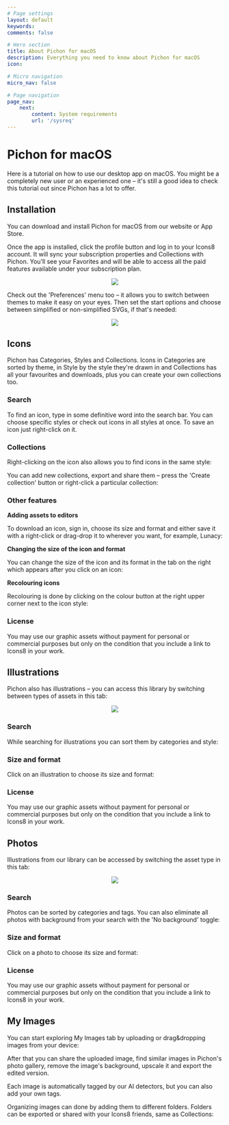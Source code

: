 ```yaml
---
# Page settings
layout: default
keywords:
comments: false

# Hero section
title: About Pichon for macOS
description: Everything you need to know about Pichon for macOS
icon:

# Micro navigation
micro_nav: false

# Page navigation
page_nav:
    next:
        content: System requirements
        url: '/sysreq'
---
```


# Pichon for macOS

Here is a tutorial on how to use our desktop app on macOS. You might be a completely new user or an experienced one – it's still a good idea to check this tutorial out since Pichon has a lot to offer.

## Installation

You can download and install Pichon for macOS from our website or App Store.

Once the app is installed, click the profile button and log in to your Icons8 account. It will sync your subscription properties and Collections with Pichon. You’ll see your Favorites and will be able to access all the paid features available under your subscription plan.

<p align="center">
  <img width="auto" height="auto" src="/public/1.1_Profile.png">
</p>

Check out the 'Preferences' menu too – it allows you to switch between themes to make it easy on your eyes. Then set the start options and choose between simplified or non-simplified SVGs, if that's needed:

<p align="center">
  <img width="auto" height="auto" src="/public/1.2_Preferences.png">
</p>

## Icons

Pichon has Categories, Styles and Collections. Icons in Categories are sorted by theme, in Style by the style they're drawn in and Collections has all your favourites and downloads, plus you can create your own collections too.

### Search

To find an icon, type in some definitive word into the search bar.  You can choose specific styles or check out icons in all styles at once. To save an icon just right-click on it.

### Collections

Right-clicking on the icon also allows you to find icons in the same style:

You can add new collections, export and share them – press the 'Create collection' button or right-click a particular collection:

### Other features

**Adding assets to editors**

To download an icon, sign in, choose its size and format and either save it with a right-click or drag-drop it to wherever you want, for example, Lunacy:

**Changing the size of the icon and format**

You can change the size of the icon and its format in the tab on the right which appears after you click on an icon:

**Recolouring icons**

Recolouring is done by clicking on the colour button at the right upper corner next to the icon style:

### License

You may use our graphic assets without payment for personal or commercial purposes but only on the condition that you include a link to Icons8 in your work.

## Illustrations

Pichon also has illustrations – you can access this library by switching between types of assets in this tab:

<p align="center">
  <img width="auto" height="auto" src="/public/1.3_Assets Tab.png">
</p>

### Search

While searching for illustrations you can sort them by categories and style:

### Size and format

Click on an illustration to choose its size and format:

### License

You may use our graphic assets without payment for personal or commercial purposes but only on the condition that you include a link to Icons8 in your work.

## Photos

Illustrations from our library can be accessed by switching the asset type in this tab:

<p align="center">
  <img width="auto" height="auto" src="/public/1.3_Assets Tab.png">
</p>

### Search

Photos can be sorted by categories and tags. You can also eliminate all photos with background from your search with the 'No background' toggle:

### Size and format

Click on a photo to choose its size and format:

### License

You may use our graphic assets without payment for personal or commercial purposes but only on the condition that you include a link to Icons8 in your work.

## My Images

You can start exploring My Images tab by uploading or drag&dropping images from your device:

After that you can share the uploaded image, find similar images in Pichon's photo gallery, remove the image's background, upscale it and export the edited version. 

Each image is automatically tagged by our AI detectors, but you can also add your own tags.

Organizing images can done by adding them to different folders. Folders can be exported or shared with your Icons8 friends, same as Collections:

